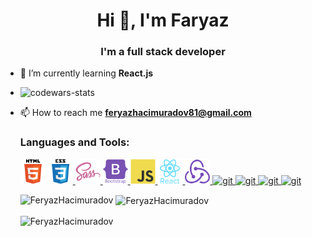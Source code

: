 <h1 align="center">Hi 👋, I'm Faryaz</h1>
<h3 align="center">I'm a full stack developer</h3>

- 🌱 I’m currently learning **React.js**
- <p align="left"><img src="https://www.codewars.com/users/Solexofficial/badges/large" alt="codewars-stats" /> </p>

- 📫 How to reach me **feryazhacimuradov81@gmail.com**

    <h3 align="left">Languages and Tools:</h3>
    <p align="left">
      <img
        src="https://raw.githubusercontent.com/devicons/devicon/master/icons/html5/html5-original-wordmark.svg"
        alt="html5"
        width="40"
        height="40"
      />
      <a href="https://www.w3schools.com/css/" target="_blank" rel="noreferrer">
        <img
          src="https://raw.githubusercontent.com/devicons/devicon/master/icons/css3/css3-original-wordmark.svg"
          alt="css3"
          width="40"
          height="40"
        />
      </a>
      <a href="https://sass-lang.com" target="_blank" rel="noreferrer">
        <img
          src="https://raw.githubusercontent.com/devicons/devicon/master/icons/sass/sass-original.svg"
          alt="sass"
          width="40"
          height="40"
        />
      </a>
      <a href="https://getbootstrap.com" target="_blank" rel="noreferrer">
        <img
          src="https://raw.githubusercontent.com/devicons/devicon/master/icons/bootstrap/bootstrap-plain-wordmark.svg"
          alt="bootstrap"
          width="40"
          height="40"
        />
      </a>
      <a
        href="https://developer.mozilla.org/en-US/docs/Web/JavaScript"
        target="_blank"
        rel="noreferrer"
      >
        <img
          src="https://raw.githubusercontent.com/devicons/devicon/master/icons/javascript/javascript-original.svg"
          alt="javascript"
          width="40"
          height="40"
        />
      </a>
      <a href="https://reactjs.org/" target="_blank" rel="noreferrer">
        <img
          src="https://raw.githubusercontent.com/devicons/devicon/master/icons/react/react-original-wordmark.svg"
          alt="react"
          width="40"
          height="40"
        />
      </a>
      <a href="https://redux.js.org" target="_blank" rel="noreferrer">
        <img
          src="https://raw.githubusercontent.com/devicons/devicon/master/icons/redux/redux-original.svg"
          alt="redux"
          width="40"
          height="40"
        />
      </a>
      <a
        href="https://docs.microsoft.com/en-us/dotnet/csharp/"
        target="_blank"
        rel="noreferrer"
      >
        <img
          src="https://iconape.com/wp-content/files/sh/51404/svg/c--4.svg"
          alt="git"
          width="40"
          height="40"
        />
      </a>
      <a
        href="https://dotnet.microsoft.com/en-us/apps/aspnet"
        target="_blank"
        rel="noreferrer"
      >
        <img
          src="https://imgix.datadoghq.com/img/blog/statsd-for-net-dogstatsd/9.png?fit=crop&w=1200&h=630"
          alt="git"
          width="60"
          height="40"
        />
      </a>
      <a
        href="https://docs.microsoft.com/en-us/sql/sql-server/?view=sql-server-ver16"
        target="_blank"
        rel="noreferrer"
      >
        <img
          src="https://www.svgrepo.com/show/303229/microsoft-sql-server-logo.svg"
          alt="git"
          width="40"
          height="40"
        />
      </a>
      <a href="https://git-scm.com/" target="_blank" rel="noreferrer">
        <img
          src="https://www.vectorlogo.zone/logos/git-scm/git-scm-icon.svg"
          alt="git"
          width="40"
          height="40"
        />
      </a>
    </p>

    <p>
      <img
        align="left"
        src="https://github-readme-stats.vercel.app/api/top-langs?username=FeryazHacimuradov&show_icons=true&locale=en&layout=compact"
        alt="FeryazHacimuradov"
      />
    </p>

    <p>
      &nbsp;<img
        align="center"
        src="https://github-readme-stats.vercel.app/api?username=FeryazHacimuradov&show_icons=true&locale=en"
        alt="FeryazHacimuradov"
      />
    </p>

    <p>
      <img
        align="center"
        src="https://github-readme-streak-stats.herokuapp.com/?user=FeryazHacimuradov&"
        alt="FeryazHacimuradov"
      />
    </p>
